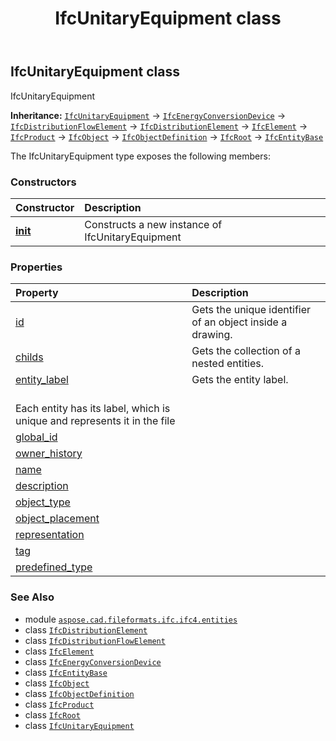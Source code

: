 ﻿---
title: IfcUnitaryEquipment class
second_title: Aspose.CAD for Python via .NET API References
description: 
type: docs
weight: 7450
url: /python-net/aspose.cad.fileformats.ifc.ifc4.entities/ifcunitaryequipment/
is_root: false
---

## IfcUnitaryEquipment class

IfcUnitaryEquipment



**Inheritance:** [`IfcUnitaryEquipment`](/cad/python-net/aspose.cad.fileformats.ifc.ifc4.entities/ifcunitaryequipment) → 
[`IfcEnergyConversionDevice`](/cad/python-net/aspose.cad.fileformats.ifc.ifc4.entities/ifcenergyconversiondevice) → 
[`IfcDistributionFlowElement`](/cad/python-net/aspose.cad.fileformats.ifc.ifc4.entities/ifcdistributionflowelement) → 
[`IfcDistributionElement`](/cad/python-net/aspose.cad.fileformats.ifc.ifc4.entities/ifcdistributionelement) → 
[`IfcElement`](/cad/python-net/aspose.cad.fileformats.ifc.ifc4.entities/ifcelement) → 
[`IfcProduct`](/cad/python-net/aspose.cad.fileformats.ifc.ifc4.entities/ifcproduct) → 
[`IfcObject`](/cad/python-net/aspose.cad.fileformats.ifc.ifc4.entities/ifcobject) → 
[`IfcObjectDefinition`](/cad/python-net/aspose.cad.fileformats.ifc.ifc4.entities/ifcobjectdefinition) → 
[`IfcRoot`](/cad/python-net/aspose.cad.fileformats.ifc.ifc4.entities/ifcroot) → 
[`IfcEntityBase`](/cad/python-net/aspose.cad.fileformats.ifc/ifcentitybase)



The IfcUnitaryEquipment type exposes the following members:

### Constructors
| Constructor | Description |
| :- | :- |
| [__init__](/cad/python-net/aspose.cad.fileformats.ifc.ifc4.entities/ifcunitaryequipment/__init__/#) | Constructs a new instance of IfcUnitaryEquipment |


### Properties
| Property | Description |
| :- | :- |
| [id](/cad/python-net/aspose.cad.fileformats.ifc.ifc4.entities/ifcunitaryequipment/id) | Gets the unique identifier of an object inside a drawing. |
| [childs](/cad/python-net/aspose.cad.fileformats.ifc.ifc4.entities/ifcunitaryequipment/childs) | Gets the collection of a nested entities. |
| [entity_label](/cad/python-net/aspose.cad.fileformats.ifc.ifc4.entities/ifcunitaryequipment/entity_label) | Gets the entity label.<br/>Each entity has its label, which is unique and represents it in the file |
| [global_id](/cad/python-net/aspose.cad.fileformats.ifc.ifc4.entities/ifcunitaryequipment/global_id) |  |
| [owner_history](/cad/python-net/aspose.cad.fileformats.ifc.ifc4.entities/ifcunitaryequipment/owner_history) |  |
| [name](/cad/python-net/aspose.cad.fileformats.ifc.ifc4.entities/ifcunitaryequipment/name) |  |
| [description](/cad/python-net/aspose.cad.fileformats.ifc.ifc4.entities/ifcunitaryequipment/description) |  |
| [object_type](/cad/python-net/aspose.cad.fileformats.ifc.ifc4.entities/ifcunitaryequipment/object_type) |  |
| [object_placement](/cad/python-net/aspose.cad.fileformats.ifc.ifc4.entities/ifcunitaryequipment/object_placement) |  |
| [representation](/cad/python-net/aspose.cad.fileformats.ifc.ifc4.entities/ifcunitaryequipment/representation) |  |
| [tag](/cad/python-net/aspose.cad.fileformats.ifc.ifc4.entities/ifcunitaryequipment/tag) |  |
| [predefined_type](/cad/python-net/aspose.cad.fileformats.ifc.ifc4.entities/ifcunitaryequipment/predefined_type) |  |



### See Also
* module [`aspose.cad.fileformats.ifc.ifc4.entities`](..)
* class [`IfcDistributionElement`](/cad/python-net/aspose.cad.fileformats.ifc.ifc4.entities/ifcdistributionelement)
* class [`IfcDistributionFlowElement`](/cad/python-net/aspose.cad.fileformats.ifc.ifc4.entities/ifcdistributionflowelement)
* class [`IfcElement`](/cad/python-net/aspose.cad.fileformats.ifc.ifc4.entities/ifcelement)
* class [`IfcEnergyConversionDevice`](/cad/python-net/aspose.cad.fileformats.ifc.ifc4.entities/ifcenergyconversiondevice)
* class [`IfcEntityBase`](/cad/python-net/aspose.cad.fileformats.ifc/ifcentitybase)
* class [`IfcObject`](/cad/python-net/aspose.cad.fileformats.ifc.ifc4.entities/ifcobject)
* class [`IfcObjectDefinition`](/cad/python-net/aspose.cad.fileformats.ifc.ifc4.entities/ifcobjectdefinition)
* class [`IfcProduct`](/cad/python-net/aspose.cad.fileformats.ifc.ifc4.entities/ifcproduct)
* class [`IfcRoot`](/cad/python-net/aspose.cad.fileformats.ifc.ifc4.entities/ifcroot)
* class [`IfcUnitaryEquipment`](/cad/python-net/aspose.cad.fileformats.ifc.ifc4.entities/ifcunitaryequipment)
